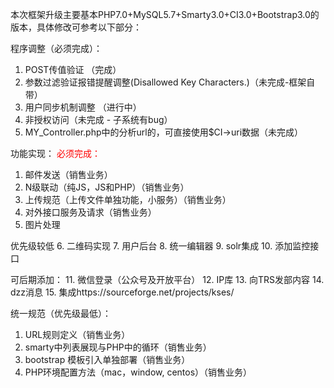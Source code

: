 本次框架升级主要基本PHP7.0+MySQL5.7+Smarty3.0+CI3.0+Bootstrap3.0的版本，具体修改可参考以下部分：

程序调整（必须完成）：

1. POST传值验证     （完成）
2. 参数过滤验证报错提醒调整(Disallowed Key Characters.)（未完成-框架自带）
3. 用户同步机制调整    （进行中）
4. 非授权访问（未完成 - 子系统有bug）
5. MY_Controller.php中的分析url的，可直接使用$CI->uri数据（未完成）

功能实现：
<font color="red">必须完成：</font>
1. 邮件发送（销售业务）
2. N级联动（纯JS，JS和PHP）（销售业务）
3. 上传规范（上传文件单独功能，小服务）（销售业务）
4. 对外接口服务及请求（销售业务）
5. 图片处理

优先级较低
6. 二维码实现
7. 用户后台
8. 统一编辑器
9. solr集成
10. 添加监控接口

可后期添加：
11. 微信登录（公众号及开放平台）
12. IP库
13. 向TRS发部内容 
14. dzz消息
15. 集成https://sourceforge.net/projects/kses/
 
 
统一规范（优先级最低）：
1. URL规则定义（销售业务）
2. smarty中列表展现与PHP中的循环（销售业务）
3. bootstrap 模板引入单独部署（销售业务）
4. PHP环境配置方法（mac，window, centos）（销售业务）